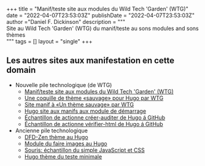 +++
title = "Manif/teste site aux modules du Wild Tech 'Garden' (WTG)"
date = "2022-04-07T23:53:03Z"
publishDate = "2022-04-07T23:53:03Z"
author ="Daniel F. Dickinson"
description = """\
Site au Wild Tech 'Garden' (WTG) du manif/teste au sons modules and sons thèmes \
"""
tags = []
layout = "single"
+++

## Les autres sites aux manifestation en cette domain

* Nouvelle pile technologique (de WTG)
	* [Manif/teste site aux modules du Wild Tech 'Garden' (WTG)](https://www.wtg-demos.ca/fr/)
	* [Une coquille de thème «sauvage» pour Hugo par WTG](https://www.wild-theme-shell.wtg-demos.ca/fr/)
	* [Site manif à «Un thème sauvage» par WTG](https://www.a-wild-theme.wtg-demos.ca/fr/)
	* [Hugo site aux manifs aux module de démarrage](https://www.module-starter.wtg-demos.ca/fr/)
	* [Échantillon de actionne créer-auditer de Hugo á GitHub](https://www.audit-build-action-default.wtg-demos.ca/fr/)
	* [Échantillon de actionne vérifier-html de Hugo á GitHub](https://www.validator-html-action.wtg-demos.ca/fr/)
* Ancienne pile technologique
	* [DFD-Zen thème au Hugo](https://www.zen-theme-hugo-wtg.wtg-demos.ca/)
	* [Module du faire images au Hugo](https://www.image-handling-mod.wtg-demos.ca/)
	* [Souris: échantillon du simple JavaScript et CSS](https://www.mice.wtg-demos.ca/)
	* [Hugo thème du teste minimale](https://www.minimal-test-theme.wtg-demos.ca/fr/)
